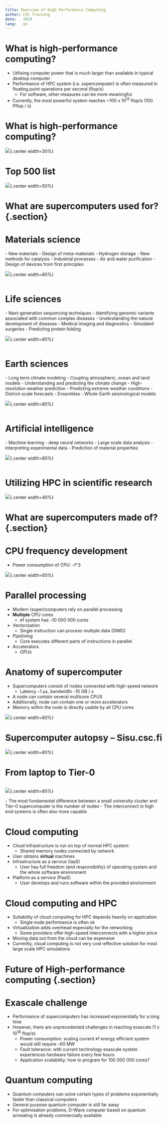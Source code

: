 ```yaml
---
title: Overview of High Performance Computing
author: CSC Training
date:   2019
lang:   en
---
```


# What is high-performance computing?

- Utilising computer power that is much larger than available in
  typical desktop computer 
- Performance of HPC system (i.e. supercomputer) is often measured in
  floating point operations per second (flop/s) 
    - For software, other measures can be more meaningful
- Currently, the most powerful system reaches ~100 x 10<sup>15</sup> flop/s 
  (100 Pflop / s) 

# What is high-performance computing?

 ![](img/cray.png){.center width=30%}

# Top 500 list

 ![](img/top_500.png){.center width=50%}

# What are supercomputers used for? {.section}


# Materials science

<div class=column>
- New materials
    - Design of meta-materials
    - Hydrogen storage
- New methods for catalysis
    - Industrial processes
    - Air and water purification
- Design of devices from first principles
</div>
<div class=column>

![](img/mat.png){.center width=80%}

</div>

# Life sciences

<div class=column>
- Next-generation sequencing techniques
- Identifying genomic variants associated with common complex diseases
- Understanding the natural development of diseases
- Medical imaging and diagnostics
- Simulated surgeries
- Predicting protein folding
</div>
<div class=column>

 ![](img/life.png){.center width=80%}

</div>

# Earth sciences

<div class=column>
- Long term climate modeling
    - Coupling atmospheric, ocean and land models
    - Understanding and predicting the climate change
- High-resolution weather prediction
    - Predicting extreme weather conditions
    - District-scale forecasts
    - Ensembles
- Whole-Earth seismological models
</div>
<div class=column>
 
 ![](img/earth.png){.center width=80%}

</div>

# Artificial intelligence

<div class=column>
- Machine learning
    - deep neural networks
- Large scale data analysis
- Interpreting experimental data
- Prediction of material properties

</div>
<div class=column>

 ![](img/ai.png){.center width=80%}

</div>

# Utilizing HPC in scientific research

 ![](img/sci.svg){.center width=40%}


# What are supercomputers made of? {.section}


# CPU frequency development 
- Power consumption of CPU: `~`f^3

 ![](img/freq.png){.center width=60%}

# Parallel processing

- Modern (super)computers rely on parallel processing
- **Multiple** CPU cores
    - `#`1 system has `~`10 000 000 cores
- Vectorization
    - Single instruction can process multiple data (SIMD)
- Pipelining
    - Core executes different parts of instructions in parallel 
- Accelerators
    - GPUs



# Anatomy of supercomputer

- Supercomputers consist of nodes connected with high-speed network
    - Latency `~`1 µs, bandwidth `~`10 GB / s
- A node can contain several multicore CPUS
- Additionally, node can contain one or more accelerators
- Memory within the node is directly usable by all CPU cores


 ![](img/anatomy.svg){.center width=60%}

# Supercomputer autopsy – Sisu.csc.fi

 ![](img/sisu.svg){.center width=80%}

# From laptop to Tier-0
<div class=column>

 ![](img/tier.svg){.center width=80%}

</div>
<div class=column>
- The most fundamental difference between a small university cluster
  and Tier-0 supercomputer is the number of nodes 
    - The interconnect in high end systems is often also more capable
</div>

# Cloud computing

- Cloud infrastructure is run on top of normal HPC system:
    - Shared memory nodes connected by network
- User obtains **virtual** machines
- Infrastructure as a service (IaaS)
    - User has full freedom (and responsibility) of operating system
      and the whole software environment 
- Platform as a service (PaaS)
    - User develops and runs software within the provided environment


# Cloud computing and HPC

- Suitability of cloud computing for HPC depends heavily on application
    - Single node performance is often ok
- Virtualization adds overhead especially for the networking
    - Some providers offer high-speed interconnects with a higher price
- Moving data out from the cloud can be expensive
- Currently, cloud computing is not very cost-effective solution for
  most large scale HPC simulations 

# Future of High-performance computing {.section}


# Exascale challenge

- Performance of supercomputers has increased exponentially for a long time
- However, there are unprecedented challenges in reaching exascale 
  (1 x 10<sup>18</sup> flop/s) 
    - Power consumption: scaling current `#`1 energy efficient system
      would still require `~`60 MW 
    - Fault tolerance: with current technology exascale system
      experiences hardware failure every few hours 
    - Application scalability: how to program for 100 000 000 cores?

# Quantum computing

- Quantum computers can solve certain types of problems exponentially
  faster than classical computers 
- General purpose quantum computer is still far away
- For optimisation problems, D-Wave computer based on quantum
  annealing is already commercially available 

